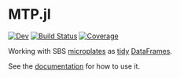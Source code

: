 # MTP.jl

<!--- [![Stable](https://img.shields.io/badge/docs-stable-blue.svg)](https://tp2750.github.io/MTP.jl/stable) ---> 
[![Dev](https://img.shields.io/badge/docs-dev-blue.svg)](https://tp2750.github.io/MTP.jl/dev)
[![Build Status](https://github.com/tp2750/MTP.jl/workflows/CI/badge.svg)](https://github.com/tp2750/MTP.jl/actions)
[![Coverage](https://codecov.io/gh/tp2750/MTP.jl/branch/master/graph/badge.svg)](https://codecov.io/gh/tp2750/MTP.jl)

Working with SBS [microplates](https://en.wikipedia.org/wiki/Microplate) as [tidy](https://www.jstatsoft.org/index.php/jss/article/view/v059i10/v59i10.pdf) [DataFrames](https://github.com/JuliaData/DataFrames.jl).

See the [documentation](https://tp2750.github.io/MTP.jl/dev) for how to use it.
